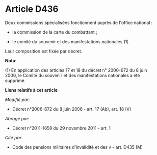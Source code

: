 # Article D436

Deux commissions spécialisées fonctionnent auprès de l'office national :

- la commission de la carte du combattant ;

- le comité du souvenir et des manifestations nationales (1).

Leur composition est fixée par décret.

**Nota:**

(1) En application des articles 17 et 18 du décret n° 2006-672 du 8 juin 2006, le Comité du souvenir et des manifestations
nationales a été supprimé.

**Liens relatifs à cet article**

_Modifié par_:

  - Décret n°2006-672 du 8 juin 2006 - art. 17 (Ab), art. 18 (V)

_Abrogé par_:

  - Décret n°2011-1658 du 29 novembre 2011 - art. 1

_Cité par_:

  - Code des pensions militaires d'invalidité et des v - art. D435 (M)
